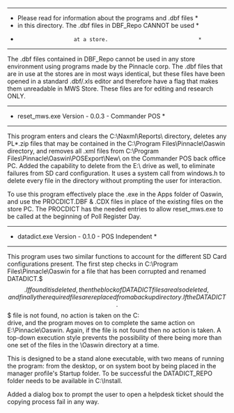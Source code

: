 *****************************************************************
* Please read for information about the programs and .dbf files *
* in this directory. The .dbf files in DBF_Repo CANNOT be used  *
*                       at a store.                             *
*****************************************************************

The .dbf files contained in DBF_Repo cannot be used in any store
environment using programs made by the Pinnacle corp. The .dbf
files that are in use at the stores are in most ways identical,
but these files have been opened in a standard .dbf/.xls editor
and therefore have a flag that makes them unreadable in MWS Store.
These files are for editing and research ONLY.


*************************************************
* reset_mws.exe Version - 0.0.3 - Commander POS *
*************************************************

This program enters and clears the C:\Naxml\Reports\ directory,
deletes any PL*.zip files that may be contained in the
C:\Program Files\Pinnacle\Oaswin directory, and removes all .xml
files from C:\Program Files\Pinnacle\Oaswin\POSExport\New\ on
the Commander POS back office PC. Added the capability to delete
from the E:\ drive as well, to eliminate failures from SD card
configuration. It uses a system call from windows.h to delete every
file in the directory without prompting the user for interaction.

To use this program effectively place the .exe in the Apps folder
of Oaswin, and use the PROCDICT.DBF & .CDX files in place of the
existing files on the store PC. The PROCDICT has the needed entries
to allow reset_mws.exe to be called at the beginning of Poll
Register Day.


**************************************************
* datadict.exe Version - 0.1.0 - POS Independent *
**************************************************

This program uses two similar functions to account for the
different SD Card configurations present. The first step checks
in C:\Program Files\Pinnacle\Oaswin for a file that has been
corrupted and renamed DATADICT.$$$. If found it is deleted, then
the block of DATADICT files are also deleted, and finally the
required files are replaced from a backup directory. If the
DATADICT.$$$ file is not found, no action is taken on the C:\
drive, and the program moves on to complete the same action on
E:\Pinnacle\Oaswin. Again, if the file is not found then no action
is taken. A top-down execution style prevents the possibility of there
being more than one set of the files in the \Oaswin directory at a
time.

This is designed to be a stand alone executable, with two means of
running the program: from the desktop, or on system boot by being
placed in the manager profile's Startup folder. To be successful
the DATADICT_REPO folder needs to be available in C:\Install. 

Added a dialog box to prompt the user to open a helpdesk ticket
should the copying process fail in any way.